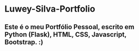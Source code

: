 # Luwey-Silva-Portfolio
<h2>Este é o meu Portfólio Pessoal, escrito em Python (Flask), HTML, CSS, Javascript, Bootstrap. :)</h2>
